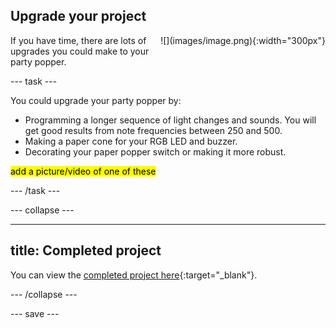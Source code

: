 ## Upgrade your project

<div style="display: flex; flex-wrap: wrap">
<div style="flex-basis: 200px; flex-grow: 1; margin-right: 15px;">
If you have time, there are lots of upgrades you could make to your party popper. 
</div>
<div>
![](images/image.png){:width="300px"}
</div>
</div>

--- task ---

You could upgrade your party popper by:
+ Programming a longer sequence of light changes and sounds. You will get good results from note frequencies between 250 and 500.
+ Making a paper cone for your RGB LED and buzzer.
+ Decorating your paper popper switch or making it more robust. 

<mark> add a picture/video of one of these</mark>

--- /task ---

--- collapse ---

---
title: Completed project
---

You can view the [completed project here](https://rpf.io/p/en/party-popper-get){:target="_blank"}.

--- /collapse ---

--- save ---
